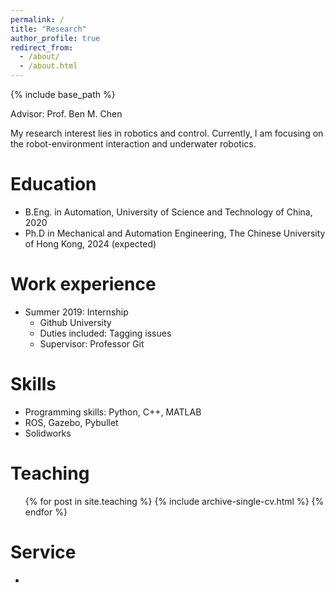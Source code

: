 ```yaml
---
permalink: /
title: "Research"
author_profile: true
redirect_from: 
  - /about/
  - /about.html
---
```


{% include base_path %}

Advisor: Prof. Ben M. Chen

My research interest lies in robotics and control. Currently, I am focusing on the robot-environment interaction and underwater robotics.



Education
======
* B.Eng. in Automation, University of Science and Technology of China, 2020
* Ph.D in Mechanical and Automation Engineering, The Chinese University of Hong Kong, 2024 (expected)

Work experience
======
* Summer 2019: Internship
  * Github University
  * Duties included: Tagging issues
  * Supervisor: Professor Git

Skills
======
* Programming skills: Python, C++, MATLAB
* ROS, Gazebo, Pybullet
* Solidworks
  <!-- * Sub-skill 2.3 -->

  
Teaching
======
  <ul>{% for post in site.teaching %}
    {% include archive-single-cv.html %}
  {% endfor %}</ul>
  
Service
======
* 

<!--
Example: editing a markdown file for a talk
![Editing a markdown file for a talk](/images/editing-talk.png)-->
